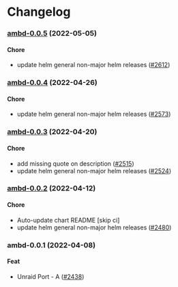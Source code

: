# Changelog<br>


<a name="ambd-0.0.5"></a>
### [ambd-0.0.5](https://github.com/truecharts/apps/compare/ambd-0.0.4...ambd-0.0.5) (2022-05-05)

#### Chore

* update helm general non-major helm releases ([#2612](https://github.com/truecharts/apps/issues/2612))



<a name="ambd-0.0.4"></a>
### [ambd-0.0.4](https://github.com/truecharts/apps/compare/ambd-0.0.3...ambd-0.0.4) (2022-04-26)

#### Chore

* update helm general non-major helm releases ([#2573](https://github.com/truecharts/apps/issues/2573))



<a name="ambd-0.0.3"></a>
### [ambd-0.0.3](https://github.com/truecharts/apps/compare/ambd-0.0.2...ambd-0.0.3) (2022-04-20)

#### Chore

* add missing quote on description ([#2515](https://github.com/truecharts/apps/issues/2515))
* update helm general non-major helm releases ([#2524](https://github.com/truecharts/apps/issues/2524))



<a name="ambd-0.0.2"></a>
### [ambd-0.0.2](https://github.com/truecharts/apps/compare/ambd-0.0.1...ambd-0.0.2) (2022-04-12)

#### Chore

* Auto-update chart README [skip ci]
* update helm general non-major helm releases ([#2480](https://github.com/truecharts/apps/issues/2480))



<a name="ambd-0.0.1"></a>
### ambd-0.0.1 (2022-04-08)

#### Feat

* Unraid Port - A ([#2438](https://github.com/truecharts/apps/issues/2438))
